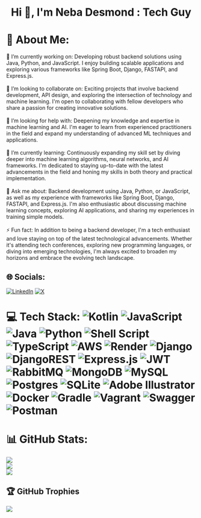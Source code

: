 <h1 align="center">Hi 👋, I'm Neba Desmond : Tech Guy</h1>

# 💫 About Me:
🔭 I’m currently working on: Developing robust backend solutions using Java, Python, and JavaScript. I enjoy building scalable applications and exploring various frameworks like Spring Boot, Django, FASTAPI, and Express.js.<br><br>👯 I’m looking to collaborate on: Exciting projects that involve backend development, API design, and exploring the intersection of technology and machine learning. I'm open to collaborating with fellow developers who share a passion for creating innovative solutions.<br><br>🤝 I’m looking for help with: Deepening my knowledge and expertise in machine learning and AI. I'm eager to learn from experienced practitioners in the field and expand my understanding of advanced ML techniques and applications.<br><br>🌱 I’m currently learning: Continuously expanding my skill set by diving deeper into machine learning algorithms, neural networks, and AI frameworks. I'm dedicated to staying up-to-date with the latest advancements in the field and honing my skills in both theory and practical implementation.<br><br>💬 Ask me about: Backend development using Java, Python, or JavaScript, as well as my experience with frameworks like Spring Boot, Django, FASTAPI, and Express.js. I'm also enthusiastic about discussing machine learning concepts, exploring AI applications, and sharing my experiences in training simple models.<br><br>⚡ Fun fact: In addition to being a backend developer, I'm a tech enthusiast and love staying on top of the latest technological advancements. Whether it's attending tech conferences, exploring new programming languages, or diving into emerging technologies, I'm always excited to broaden my horizons and embrace the evolving tech landscape.


## 🌐 Socials:
[![LinkedIn](https://img.shields.io/badge/LinkedIn-%230077B5.svg?logo=linkedin&logoColor=white)](https://linkedin.com/in/https://www.linkedin.com/in/neba-desmond/) [![X](https://img.shields.io/badge/X-black.svg?logo=X&logoColor=white)](https://x.com/https://twitter.com/desmond__neba) 

# 💻 Tech Stack:  ![Kotlin](https://img.shields.io/badge/kotlin-%237F52FF.svg?style=for-the-badge&logo=kotlin&logoColor=white) ![JavaScript](https://img.shields.io/badge/javascript-%23323330.svg?style=for-the-badge&logo=javascript&logoColor=%23F7DF1E) ![Java](https://img.shields.io/badge/java-%23ED8B00.svg?style=for-the-badge&logo=openjdk&logoColor=white) ![Python](https://img.shields.io/badge/python-3670A0?style=for-the-badge&logo=python&logoColor=ffdd54) ![Shell Script](https://img.shields.io/badge/shell_script-%23121011.svg?style=for-the-badge&logo=gnu-bash&logoColor=white) ![TypeScript](https://img.shields.io/badge/typescript-%23007ACC.svg?style=for-the-badge&logo=typescript&logoColor=white) ![AWS](https://img.shields.io/badge/AWS-%23FF9900.svg?style=for-the-badge&logo=amazon-aws&logoColor=white) ![Render](https://img.shields.io/badge/Render-%46E3B7.svg?style=for-the-badge&logo=render&logoColor=white) ![Django](https://img.shields.io/badge/django-%23092E20.svg?style=for-the-badge&logo=django&logoColor=white) ![DjangoREST](https://img.shields.io/badge/DJANGO-REST-ff1709?style=for-the-badge&logo=django&logoColor=white&color=ff1709&labelColor=gray) ![Express.js](https://img.shields.io/badge/express.js-%23404d59.svg?style=for-the-badge&logo=express&logoColor=%2361DAFB) ![JWT](https://img.shields.io/badge/JWT-black?style=for-the-badge&logo=JSON%20web%20tokens) ![RabbitMQ](https://img.shields.io/badge/rabbitmq-FF6600?style=for-the-badge&logo=rabbitmq&logoColor=white) ![MongoDB](https://img.shields.io/badge/MongoDB-%234ea94b.svg?style=for-the-badge&logo=mongodb&logoColor=white) ![MySQL](https://img.shields.io/badge/mysql-%2300000f.svg?style=for-the-badge&logo=mysql&logoColor=white) ![Postgres](https://img.shields.io/badge/postgres-%23316192.svg?style=for-the-badge&logo=postgresql&logoColor=white) ![SQLite](https://img.shields.io/badge/sqlite-%2307405e.svg?style=for-the-badge&logo=sqlite&logoColor=white) ![Adobe Illustrator](https://img.shields.io/badge/adobe%20illustrator-%23FF9A00.svg?style=for-the-badge&logo=adobe%20illustrator&logoColor=white) ![Docker](https://img.shields.io/badge/docker-%230db7ed.svg?style=for-the-badge&logo=docker&logoColor=white) ![Gradle](https://img.shields.io/badge/Gradle-02303A.svg?style=for-the-badge&logo=Gradle&logoColor=white) ![Vagrant](https://img.shields.io/badge/vagrant-%231563FF.svg?style=for-the-badge&logo=vagrant&logoColor=white) ![Swagger](https://img.shields.io/badge/-Swagger-%23Clojure?style=for-the-badge&logo=swagger&logoColor=white) ![Postman](https://img.shields.io/badge/Postman-FF6C37?style=for-the-badge&logo=postman&logoColor=white)
# 📊 GitHub Stats:
![](https://github-readme-stats.vercel.app/api?username=Dezzy12&theme=dark&hide_border=false&include_all_commits=false&count_private=true)<br/>
![](https://github-readme-streak-stats.herokuapp.com/?user=Dezzy12&theme=dark&hide_border=false)<br/>
![](https://github-readme-stats.vercel.app/api/top-langs/?username=Dezzy12&theme=dark&hide_border=false&include_all_commits=false&count_private=true&layout=compact)

## 🏆 GitHub Trophies
![](https://github-profile-trophy.vercel.app/?username=Dezzy12&theme=radical&no-frame=true&no-bg=true&margin-w=4)
